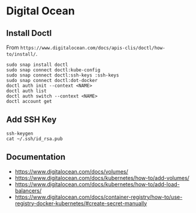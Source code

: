 # Digital Ocean

## Install Doctl

From `https://www.digitalocean.com/docs/apis-clis/doctl/how-to/install/`.

```
sudo snap install doctl
sudo snap connect doctl:kube-config
sudo snap connect doctl:ssh-keys :ssh-keys
sudo snap connect doctl:dot-docker
doctl auth init --context <NAME>
doctl auth list
doctl auth switch --context <NAME>
doctl account get
```

## Add SSH Key

```
ssh-keygen
cat ~/.ssh/id_rsa.pub
```

## Documentation

- https://www.digitalocean.com/docs/volumes/
- https://www.digitalocean.com/docs/kubernetes/how-to/add-volumes/
- https://www.digitalocean.com/docs/kubernetes/how-to/add-load-balancers/
- https://www.digitalocean.com/docs/container-registry/how-to/use-registry-docker-kubernetes/#create-secret-manually
